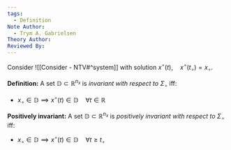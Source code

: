 ```yaml
---
tags:
  - Definition
Note Author:
  - Trym A. Gabrielsen
Theory Author: 
Reviewed By:
---
```

Consider
![[Consider - NTV#^system]]
with solution $x^{\circ}(t), \quad x^{\circ}(t_{\circ}) = x_{\circ}$.

**Definition:**
A set $\mathbb{D} \subset \mathbb{R}^{n_{x}}$ is *invariant with respect to* $\Sigma_{\circ}$ iff:
- $x_ {\circ} \in \mathbb{D} \implies x^{\circ}(t)\in \mathbb{D} \quad \forall t\in \mathbb{R}$




**Positively invariant:**
A set $\mathbb{D} \subset \mathbb{R}^{n_{x}}$ is *positively invariant with respect to* $\Sigma_{\circ}$ iff:
- $x_ {\circ} \in \mathbb{D} \implies x^{\circ}(t)\in \mathbb{D} \quad \forall t \geq t_{\circ}$

